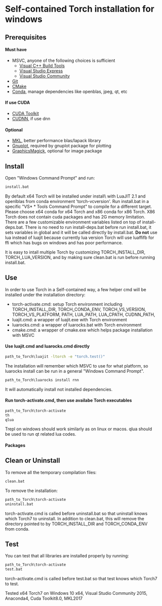 Self-contained Torch installation for windows
============

## Prerequisites

#### Must have
- MSVC, anyone of the following choices is sufficient
	- [Visual C++ Build Tools](http://landinghub.visualstudio.com/visual-cpp-build-tools)
	- [Visual Studio Express](https://www.visualstudio.com/vs/visual-studio-express/)
	- [Visual Studio Community](https://www.visualstudio.com/vs/community/)
- [Git](https://git-scm.com/download/win)
- [CMake](https://cmake.org/download/#latest)
- [Conda](http://conda.pydata.org/docs/download.html), manage dependencies like openblas, jpeg, qt, etc

#### If use CUDA

- [CUDA Toolkit](https://developer.nvidia.com/cuda-toolkit)
- [CUDNN](https://developer.nvidia.com/cudnn), if use dnn

#### Optional

- [MKL](https://software.intel.com/intel-mkl), better performance blas/lapack library
- [Gnuplot](https://sourceforge.net/projects/gnuplot/files/latest), required by gnuplot package for plotting
- [GraphicsMagick](https://sourceforge.net/projects/graphicsmagick/files/latest), optional for image package

## Install
Open "Windows Command Prompt" and run:
```bat
install.bat
```
By default x64 Torch will be installed under install\ with LuaJIT 2.1 and openlblas from conda environment 'torch-vcversion'.
Run install.bat in a specific  "VS\* \* Tools Command Prompt" to compile for a different target. Please choose x64 conda
for x64 Torch and x86 conda for x86 Torch. X86 Torch does not contain cuda packages and has 2G memory limitation.
There are a few customizable environment variables listed on top of install-deps.bat. There is no need to run
install-deps.bat before run install.bat, it sets variables in global and it will be called directly by install.bat.
**Do not** use lua instead of luajit because currently lua version Torch will use luaffifb for ffi which has bugs on windows
and has poor performance.

It is easy to intall multiple Torch by customizing TORCH\_INSTALL\_DIR, TORCH\_LUA\_VERSION, and by making sure
clean.bat is run before running install.bat.

## Use
In order to use Torch in a Self-contained way, a few helper cmd will be installed under the installation directory:
- torch-activate.cmd: setup Torch environment including TORCH\_INSTALL\_DIR, TORCH\_CONDA\_ENV, TORCH\_VS\_VERSION, TORCH\_VS\_PLATFORM, PATH, LUA\_PATH, LUA\_CPATH, CUDNN\_PATH,
- luajit.cmd: a wrapper of luajit.exe with Torch environment
- luarocks.cmd: a wrapper of luarocks.bat with Torch environment
- cmake.cmd: a wrapper of cmake.exe which helps package installation with MSVC

#### Use luajit.cmd and luarocks.cmd directly
```bat
path_to_Torch\luajit -ltorch -e "torch.test()"
```
The installation will remember which MSVC to use for what platform, so luarocks install can be run in a general "Windows
Command Prompt".
```bat
path_to_Torch\luarocks install rnn
```
It will automatically install not installed dependencies.

#### Run torch-activate.cmd, then use availabe Torch executables
```bat
path_to_Torch\torch-activate
th
qlua
```
Trepl on windows should work similarly as on linux or macos. qlua should be used to run qt related lua codes.

#### Packages

## Clean or Uninstall
To remove all the temporary compilation files:
```bat
clean.bat
```

To remove the installation:
```bat
path_to_Torch\torch-activate
uninstall.bat
```
torch-activate.cmd is called before uninstall.bat so that uninstall knows which Torch7 to uninstall.
In addition to clean.bat, this will remove the directory pointed to by TORCH\_INSTALL\_DIR and TORCH\_CONDA\_ENV from conda.

## Test
You can test that all libraries are installed properly by running:
```bat
path_to_Torch\torch-activate
test.bat
```
torch-activate.cmd is called before test.bat so that test knows which Torch7 to test.

Tested x64 Torch7 on Windows 10 x64, Visual Studio Community 2015, Anaconda4, Cuda Toolkit8.0, MKL2017
